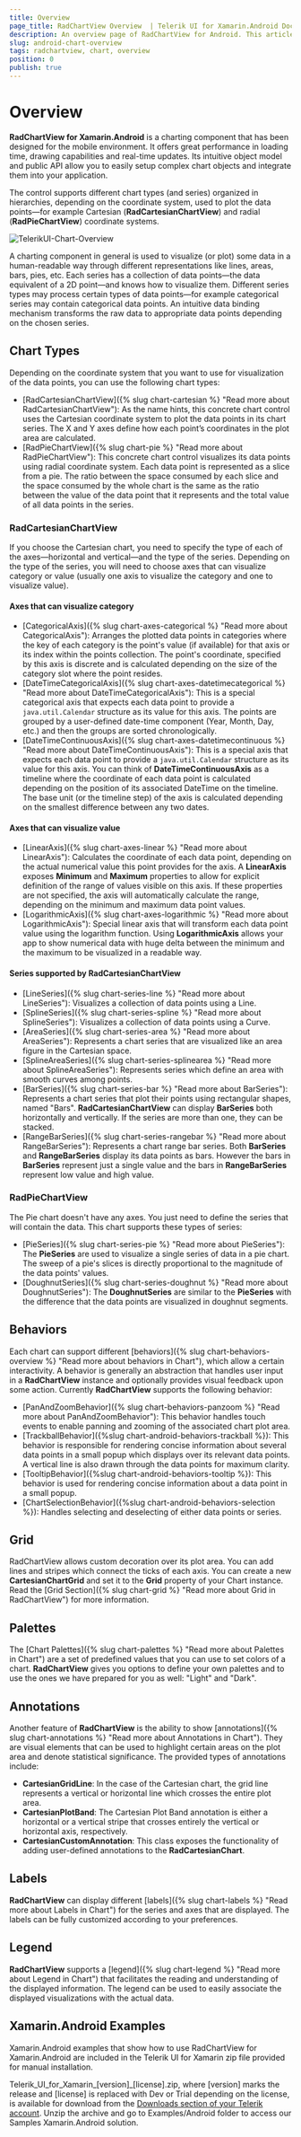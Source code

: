 ```yaml
---
title: Overview
page_title: RadChartView Overview  | Telerik UI for Xamarin.Android Documentation
description: An overview page of RadChartView for Android. This article explains the most important things you need to know before using RadChartView.
slug: android-chart-overview
tags: radchartview, chart, overview
position: 0
publish: true
---
```


# Overview

**RadChartView for Xamarin.Android** is a charting component that has been designed for the mobile environment. It offers great performance in loading time, drawing capabilities and real-time updates. Its intuitive object model and public API allow you to easily setup complex chart objects and integrate them into your application. 

The control supports different chart types (and series) organized in hierarchies, depending on the coordinate system, used to plot the data points&mdash;for example Cartesian (**RadCartesianChartView**) and radial (**RadPieChartView**) coordinate systems.

![TelerikUI-Chart-Overview](images/chart-overview-1.png "Chart Demos.")

A charting component in general is used to visualize (or plot) some data in a human-readable way through different representations like lines, areas, bars, pies, etc. Each series has a collection of data points&mdash;the data equivalent of a 2D point&mdash;and knows how to visualize them. Different series types may process certain types of data points&mdash;for example categorical series may contain categorical data points. An intuitive data binding mechanism transforms the raw data to appropriate data points depending on the chosen series.

## Chart Types

Depending on the coordinate system that you want to use for visualization of the data points, you can use the following chart types:

* [RadCartesianChartView]({% slug chart-cartesian %} "Read more about RadCartesianChartView"): As the name hints, this concrete chart control uses the Cartesian coordinate system to plot the data points in its chart series. The X and Y axes define how each point’s coordinates in the plot area are calculated.
* [RadPieChartView]({% slug chart-pie %} "Read more about RadPieChartView"): This concrete chart control visualizes its data points using radial coordinate system. Each data point is represented as a slice from a pie. The ratio between the space consumed by each slice and the space consumed by the whole chart is the same as the ratio between the value of the data point that it represents and the total value of all data points in the series.


### RadCartesianChartView

If you choose the Cartesian chart, you need to specify the type of each of the axes&mdash;horizontal and vertical&mdash;and the type of the series. Depending on the type of the series, you will need to choose axes that can visualize category or value (usually one axis to visualize the category and one to visualize value).

#### Axes that can visualize category

* [CategoricalAxis]({% slug chart-axes-categorical %} "Read more about CategoricalAxis"): Arranges the plotted data points in categories where the key of each category is the point's value (if available) for that axis or its index within the points collection. The point's coordinate, specified by this axis is discrete and is calculated depending on the size of the category slot where the point resides.
* [DateTimeCategoricalAxis]({% slug chart-axes-datetimecategorical %} "Read more about DateTimeCategoricalAxis"): This is a special categorical axis that expects each data point to provide a `java.util.Calendar` structure as its value for this axis. The points are grouped by a user-defined date-time component (Year, Month, Day, etc.) and then the groups are sorted chronologically.
* [DateTimeContinuousAxis]({% slug chart-axes-datetimecontinuous %} "Read more about DateTimeContinuousAxis"): This is a special axis that expects each data point to provide a `java.util.Calendar` structure as its value for this axis. You can think of **DateTimeContinuousAxis** as a timeline where the coordinate of each data point is calculated depending on the position of its associated DateTime on the timeline. The base unit (or the timeline step) of the axis is calculated depending on the smallest difference between any two dates.

#### Axes that can visualize value

* [LinearAxis]({% slug chart-axes-linear %} "Read more about LinearAxis"): Calculates the coordinate of each data point, depending on the actual numerical value this point provides for the axis. A **LinearAxis** exposes **Minimum** and **Maximum** properties to allow for explicit definition of the range of values visible on this axis. If these properties are not specified, the axis will automatically calculate the range, depending on the minimum and maximum data point values.
* [LogarithmicAxis]({% slug chart-axes-logarithmic %} "Read more about LogarithmicAxis"): Special linear axis that will transform each data point value using the logarithm function. Using **LogarithmicAxis** allows your app to show numerical data with huge delta between the minimum and the maximum to be visualized in a readable way.

#### Series supported by **RadCartesianChartView**

* [LineSeries]({% slug chart-series-line %} "Read more about LineSeries"): Visualizes a collection of data points using a Line.
* [SplineSeries]({% slug chart-series-spline %} "Read more about SplineSeries"): Visualizes a collection of data points using a Curve.
* [AreaSeries]({% slug chart-series-area %} "Read more about AreaSeries"): Represents a chart series that are visualized like an area figure in the Cartesian space.
* [SplineAreaSeries]({% slug chart-series-splinearea %} "Read more about SplineAreaSeries"): Represents series which define an area with smooth curves among points.
* [BarSeries]({% slug chart-series-bar %} "Read more about BarSeries"): Represents a chart series that plot their points using rectangular shapes, named "Bars". **RadCartesianChartView** can display **BarSeries** both horizontally and vertically. If the series are more than one, they can be stacked.
* [RangeBarSeries]({% slug chart-series-rangebar %} "Read more about RangeBarSeries"): Represents a chart range bar series. Both **BarSeries** and **RangeBarSeries** display its data points as bars. However the bars in **BarSeries** represent just a single value and the bars in **RangeBarSeries** represent low value and high value.

### RadPieChartView

The Pie chart doesn't have any axes. You just need to define the series that will contain the data. This chart supports these types of series:

* [PieSeries]({% slug chart-series-pie %} "Read more about PieSeries"): The **PieSeries** are used to visualize a single series of data in a pie chart. The sweep of a pie's slices is directly proportional to the magnitude of the data points' values.
* [DoughnutSeries]({% slug chart-series-doughnut %} "Read more about DoughnutSeries"): The **DoughnutSeries** are similar to the **PieSeries** with the difference that the data points are visualized in doughnut segments.

## Behaviors

Each chart can support different [behaviors]({% slug chart-behaviors-overview %} "Read more about behaviors in Chart"), which allow a certain interactivity. A behavior is generally an abstraction that handles user input in a **RadChartView** instance and optionally provides visual feedback upon some action. Currently **RadChartView** supports the following behavior:

* [PanAndZoomBehavior]({% slug chart-behaviors-panzoom %} "Read more about PanAndZoomBehavior"): This behavior handles touch events to enable panning and zooming of the associated chart plot area.
* [TrackballBehavior]({%slug chart-android-behaviors-trackball %}): This behavior is responsible for rendering concise information about several data points in a small popup which displays over its relevant data points. A vertical line is also drawn through the data points for maximum clarity.
* [TooltipBehavior]({%slug chart-android-behaviors-tooltip %}): This behavior is used for rendering concise information about a data point in a small popup.
* [ChartSelectionBehavior]({%slug chart-android-behaviors-selection %}): Handles selecting and deselecting of either data points or series.

## Grid

RadChartView allows custom decoration over its plot area. You can add lines and stripes which connect the ticks of each axis. You can create a new **CartesianChartGrid** and set it to the **Grid** property of your Chart instance. Read the [Grid Section]({% slug chart-grid %} "Read more about Grid in RadChartView") for more information.

## Palettes

The [Chart Palettes]({% slug chart-palettes %} "Read more about Palettes in Chart") are a set of predefined values that you can use to set colors of a chart. **RadChartView** gives you options to define your own palettes and to use the ones we have prepared for you as well: "Light" and "Dark".

## Annotations

Another feature of **RadChartView** is the ability to show [annotations]({% slug chart-annotations %} "Read more about Annotations in Chart"). They are visual elements that can be used to highlight certain areas on the plot area and denote statistical significance. The provided types of annotations include:

* **CartesianGridLine**: In the case of the Cartesian chart, the grid line represents a vertical or horizontal line which crosses the entire plot area.
* **CartesianPlotBand**: The Cartesian Plot Band annotation is either a horizontal or a vertical stripe that crosses entirely the vertical or horizontal axis, respectively.
* **CartesianCustomAnnotation**: This class exposes the functionality of adding user-defined annotations to the **RadCartesianChart**.

## Labels

**RadChartView** can display different [labels]({% slug chart-labels %} "Read more about Labels in Chart") for the series and axes that are displayed. The labels can be fully customized according to your preferences.

## Legend

**RadChartView** supports a [legend]({% slug chart-legend %} "Read more about Legend in Chart") that facilitates the reading and understanding of the displayed information. The legend can be used to easily associate the displayed visualizations with the actual data.

## Xamarin.Android Examples

Xamarin.Android examples that show how to use RadChartView for Xamarin.Android are included in the Telerik UI for Xamarin zip file provided for manual installation. 

Telerik_UI_for_Xamarin_[version]_[license].zip, where [version] marks the release and [license] is replaced with Dev or Trial depending on the license, is available for download from the [Downloads section of your Telerik account](https://www.telerik.com/account/product-download?product=UIXAM). Unzip the archive and go to Examples/Android folder to access our Samples Xamarin.Android solution. 

